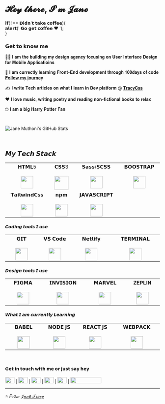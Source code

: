 # 𝓗𝓮𝔂 𝓽𝓱𝓮𝓻𝓮, 𝓘'𝓶 𝓙𝓪𝓷𝓮

𝗶𝗳( !== 𝗗𝗶𝗱𝗻'𝘁 𝘁𝗮𝗸𝗲 𝗰𝗼𝗳𝗳𝗲𝗲){ <br>
𝗮𝗹𝗲𝗿𝘁(' 𝗚𝗼 𝗴𝗲𝘁 𝗰𝗼𝗳𝗳𝗲𝗲 ❤️ '); <br>
}


### 𝗚𝗲𝘁 𝘁𝗼 𝗸𝗻𝗼𝘄 𝗺𝗲

👩‍💻 𝐈 𝐚𝐦 𝐭𝐡𝐞 𝐛𝐮𝐢𝐥𝐝𝐢𝐧𝐠 𝐦𝐲 𝐝𝐞𝐬𝐢𝐠𝐧 𝐚𝐠𝐞𝐧𝐜𝐲 𝐟𝐨𝐜𝐮𝐬𝐢𝐧𝐠 𝐨𝐧 𝐔𝐬𝐞𝐫 𝐈𝐧𝐭𝐞𝐫𝐟𝐚𝐜𝐞 𝐃𝐞𝐬𝐢𝐠𝐧 𝐟𝐨𝐫 𝐌𝐨𝐛𝐢𝐥𝐞 𝐀𝐩𝐩𝐥𝐢𝐜𝐚𝐭𝐢𝐨𝐢𝐧𝐬

👣 𝐈 𝐚𝐦 𝐜𝐮𝐫𝐫𝐞𝐜𝐭𝐥𝐲 𝐥𝐞𝐚𝐫𝐧𝐢𝐧𝐠 𝐅𝐫𝐨𝐧𝐭-𝐄𝐧𝐝 𝐝𝐞𝐯𝐞𝐥𝐨𝐩𝐦𝐞𝐧𝐭 𝐭𝐡𝐫𝐨𝐮𝐠𝐡 𝟏𝟎𝟎𝐝𝐚𝐲𝐬 𝐨𝐟 𝐜𝐨𝐝𝐞 [𝐅𝐨𝐥𝐥𝐨𝐰 𝐦𝐲 𝐣𝐨𝐮𝐫𝐧𝐞𝐲](https://github.com/muchirijane/100-days-of-code-1)

✍ 𝐈 𝐰𝐫𝐢𝐭𝐞 𝐓𝐞𝐜𝐡 𝐚𝐫𝐭𝐢𝐜𝐥𝐞𝐬 𝐨𝐧 𝐰𝐡𝐚𝐭 𝐈 𝐥𝐞𝐚𝐫𝐧 𝐢𝐧 𝐃𝐞𝐯 𝐩𝐥𝐚𝐭𝐟𝐨𝐫𝐦 @ [𝐓𝐫𝐚𝐜𝐲𝐂𝐬𝐬](https://dev.to/tracycss)

❤️ 𝐈 𝐥𝐨𝐯𝐞 𝐦𝐮𝐬𝐢𝐜, 𝐰𝐫𝐢𝐭𝐢𝐧𝐠 𝐩𝐨𝐞𝐭𝐫𝐲 𝐚𝐧𝐝 𝐫𝐞𝐚𝐝𝐢𝐧𝐠 𝐧𝐨𝐧-𝐟𝐢𝐜𝐭𝐢𝐨𝐧𝐚𝐥 𝐛𝐨𝐨𝐤𝐬 𝐭𝐨 𝐫𝐞𝐥𝐚𝐱

🤓 𝐈 𝐚𝐦 𝐚 𝐛𝐢𝐠 𝐇𝐚𝐫𝐫𝐲 𝐏𝐨𝐭𝐭𝐞𝐫 𝐅𝐚𝐧

<br>


![Jane Muthoni's GitHub Stats](https://github-readme-stats.vercel.app/api?username=muchirijane&hide=["stars"]&show_icons=true)

<br>

## 𝙈𝙮 𝙏𝙚𝙘𝙝 𝙎𝙩𝙖𝙘𝙠
<table>
  <tbody>
    <tr valign="top">
      <td width="2%" align="center">
        <span>𝗛𝗧𝗠𝗟5</span><br><br>
        <img height="40px" src="https://cdn.svgporn.com/logos/html-5.svg">
      </td>
      <td width="2%" align="center">
        <span>𝗖𝗦𝗦3</span><br><br>
        <img height="45px" src="https://cdn.svgporn.com/logos/css-3.svg">
      </td>
      <td width="2%" align="center">
        <span>𝗦𝗮𝘀𝘀/𝗦𝗖𝗦𝗦</span><br><br>
        <img height="40px" src="https://cdn.svgporn.com/logos/sass.svg">
      </td>
      <td width="2%" align="center">
        <span>𝗕𝗢𝗢𝗦𝗧𝗥𝗔𝗣</span><br><br>
        <img height="40px" src="https://cdn.svgporn.com/logos/bootstrap.svg">
      </td>
    </tr>
    <tr valign="top">
      <td width="2%" align="center">
        <span>𝗧𝗮𝗶𝗹𝘄𝗶𝗻𝗱𝗖𝘀𝘀</span><br><br>
        <img height="40px" src="https://cdn.svgporn.com/logos/tailwindcss-icon.svg">
      </td>
      <td width="2%" align="center">
        <span>𝗻𝗽𝗺</span><br><br>
        <img height="40px" src="https://cdn.svgporn.com/logos/npm.svg">
      </td>
      <td width="2%" align="center">
        <span>𝗝𝗔𝗩𝗔𝗦𝗖𝗥𝗜𝗣𝗧</span><br><br>
        <img height="40px" src="https://cdn.svgporn.com/logos/javascript.svg">
      </td>
    </tr>
    
  </tbody>
</table>


#### 𝘾𝙤𝙙𝙞𝙣𝙜 𝙩𝙤𝙤𝙡𝙨 𝙄 𝙪𝙨𝙚
<table>
  <tbody>
    <tr valign="top">
      <td width="2%" align="center">
        <span>𝗚𝗜𝗧</span><br><br>
        <img height="40px" src="https://cdn.svgporn.com/logos/git-icon.svg">
      </td>
      <td width="2%" align="center">
        <span>𝗩𝗦 𝗖𝗼𝗱𝗲</span><br><br>
        <img height="40px" src="https://cdn.svgporn.com/logos/visual-studio-code.svg">
      </td>
      <td width="2%" align="center">
        <span>𝗡𝗲𝘁𝗹𝗶𝗳𝘆</span><br><br>
        <img height="40px" src="https://cdn.svgporn.com/logos/netlify.svg">
      </td>
      <td width="2%" align="center">
        <span>𝗧𝗘𝗥𝗠𝗜𝗡𝗔𝗟</span><br><br>
        <img height="40px" src="https://cdn.svgporn.com/logos/terminal.svg">
      </td>
    </tr>
  </tbody>
</table>




#### 𝘿𝙚𝙨𝙞𝙜𝙣 𝙩𝙤𝙤𝙡𝙨 𝙄 𝙪𝙨𝙚
<table>
  <tbody>
    <tr valign="top">
      <td width="2%" align="center">
        <span>𝗙𝗜𝗚𝗠𝗔</span><br><br>
        <img height="40px" src="https://cdn.svgporn.com/logos/figma.svg">
      </td>
      <td width="2%" align="center">
        <span>𝗜𝗡𝗩𝗜𝗦𝗜𝗢𝗡</span><br><br>
        <img height="40px" src="https://cdn.svgporn.com/logos/invision.svg">
      </td>
      <td width="2%" align="center">
        <span>𝗠𝗔𝗥𝗩𝗘𝗟</span><br><br>
        <img height="40px" src="https://cdn.svgporn.com/logos/marvel.svg">
      </td>
      <td width="2%" align="center">
        <span>𝐙𝐄𝐏𝐋𝐈𝐍</span><br><br>
        <img height="40px" src="https://cdn.svgporn.com/logos/zeplin.svg">
      </td>
    </tr>
  </tbody>
</table>


#### 𝙒𝙝𝙖𝙩 𝙄 𝙖𝙢 𝙘𝙪𝙧𝙧𝙚𝙣𝙩𝙡𝙮 𝙇𝙚𝙖𝙧𝙣𝙞𝙣𝙜
<table>
  <tbody>
    <tr valign="top">
      <td width="2%" align="center">
        <span>𝗕𝗔𝗕𝗘𝗟</span><br><br>
        <img height="40px" src="https://cdn.svgporn.com/logos/babel.svg">
      </td>
      <td width="2%" align="center">
        <span>𝗡𝗢𝗗𝗘 𝗝𝗦</span><br><br>
        <img height="40px" src="https://cdn.svgporn.com/logos/nodejs-icon.svg">
      </td>
      <td width="2%" align="center">
        <span>𝗥𝗘𝗔𝗖𝗧 𝗝𝗦</span><br><br>
        <img height="40px" src="https://cdn.svgporn.com/logos/react.svg">
      </td>
      <td width="2%" align="center">
        <span>𝗪𝗘𝗕𝗣𝗔𝗖𝗞</span><br><br>
        <img height="40px" src="https://cdn.svgporn.com/logos/webpack.svg">
      </td>
    </tr>
  </tbody>
</table>

<br>

#### 𝗚𝗲𝘁 𝗶𝗻 𝘁𝗼𝘂𝗰𝗵 𝘄𝗶𝘁𝗵 𝗺𝗲 𝗼𝗿 𝗷𝘂𝘀𝘁 𝘀𝗮𝘆 𝗵𝗲𝘆
[<img width = "30px" height="20px" src="https://cdn.svgporn.com/logos/twitter.svg">](https://twitter.com/TracyCss)  | [<img  height="20px" width = "30px" src="https://cdn.svgporn.com/logos/github-icon.svg">](https://github.com/muchirijane)  |  [<img width = "30px" height="20px" src="https://cdn.svgporn.com/logos/gitlab.svg">](https://gitlab.com/muchirijane) |  [<img  width = "30px" height="20px" src="https://cdn.svgporn.com/logos/codepen-icon.svg">](https://codepen.io/tracey_jane) | [<img width = "30px"  height="20px" src="https://cdn.svgporn.com/logos/pinterest.svg">](https://www.pinterest.com/janejeiks) | [<img width = "100px"  height="20px" src="https://cdn.svgporn.com/logos/behance.svg">](https://www.behance.net/muchirijane) 

---
⭐️ 𝐹𝓇𝑜𝓂 [𝒥𝒶𝓃𝑒 𝒯𝓇𝒶𝒸𝓎](https://github.com/muchirijane)
